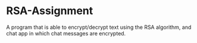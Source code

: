 # RSA-Assignment
A program that is able to encrypt/decrypt text using the RSA algorithm, and chat app in which chat messages are encrypted.
